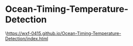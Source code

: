 # Ocean-Timing-Temperature-Detection
\https://wxf-0415.github.io/Ocean-Timing-Temperature-Detection/index.html
